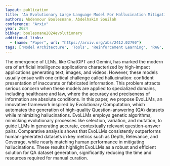 ```yaml
---
layout: publication
title: 'An Evolutionary Large Language Model For Hallucination Mitigation'
authors: Abdennour Boulesnane, Abdelhakim Souilah
conference: "Arxiv"
year: 2024
bibkey: boulesnane2024evolutionary
additional_links:
  - {name: "Paper", url: "https://arxiv.org/abs/2412.02790"}
tags: ['Model Architecture', 'Tools', 'Reinforcement Learning', 'RAG', 'GPT', 'Applications']
---
```

The emergence of LLMs, like ChatGPT and Gemini, has marked the modern era of
artificial intelligence applications characterized by high-impact applications
generating text, images, and videos. However, these models usually ensue with
one critical challenge called hallucination: confident presentation of
inaccurate or fabricated information. This problem attracts serious concern
when these models are applied to specialized domains, including healthcare and
law, where the accuracy and preciseness of information are absolute conditions.
In this paper, we propose EvoLLMs, an innovative framework inspired by
Evolutionary Computation, which automates the generation of high-quality
Question-answering (QA) datasets while minimizing hallucinations. EvoLLMs
employs genetic algorithms, mimicking evolutionary processes like selection,
variation, and mutation, to guide LLMs in generating accurate, contextually
relevant question-answer pairs. Comparative analysis shows that EvoLLMs
consistently outperforms human-generated datasets in key metrics such as Depth,
Relevance, and Coverage, while nearly matching human performance in mitigating
hallucinations. These results highlight EvoLLMs as a robust and efficient
solution for QA dataset generation, significantly reducing the time and
resources required for manual curation.
